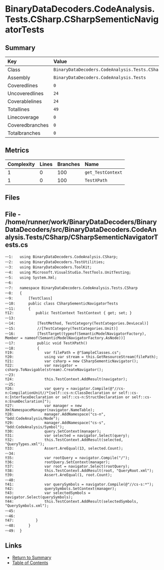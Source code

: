 ﻿# BinaryDataDecoders.CodeAnalysis.Tests.CSharp.CSharpSementicNavigatorTests

## Summary

| Key             | Value                                                                       |
| :-------------- | :-------------------------------------------------------------------------- |
| Class           | `BinaryDataDecoders.CodeAnalysis.Tests.CSharp.CSharpSementicNavigatorTests` |
| Assembly        | `BinaryDataDecoders.CodeAnalysis.Tests`                                     |
| Coveredlines    | `0`                                                                         |
| Uncoveredlines  | `24`                                                                        |
| Coverablelines  | `24`                                                                        |
| Totallines      | `49`                                                                        |
| Linecoverage    | `0`                                                                         |
| Coveredbranches | `0`                                                                         |
| Totalbranches   | `0`                                                                         |

## Metrics

| Complexity | Lines | Branches | Name              |
| :--------- | :---- | :------- | :---------------- |
| 1          | 0     | 100      | `get_TestContext` |
| 1          | 0     | 100      | `TestXPath`       |

## Files

## File - /home/runner/work/BinaryDataDecoders/BinaryDataDecoders/src/BinaryDataDecoders.CodeAnalysis.Tests/CSharp/CSharpSementicNavigatorTests.cs

```CSharp
〰1:   using BinaryDataDecoders.CodeAnalysis.CSharp;
〰2:   using BinaryDataDecoders.TestUtilities;
〰3:   using BinaryDataDecoders.ToolKit;
〰4:   using Microsoft.VisualStudio.TestTools.UnitTesting;
〰5:   using System.Xml;
〰6:   
〰7:   namespace BinaryDataDecoders.CodeAnalysis.Tests.CSharp
〰8:   {
〰9:       [TestClass]
〰10:      public class CSharpSementicNavigatorTests
〰11:      {
‼12:          public TestContext TestContext { get; set; }
〰13:  
〰14:          [TestMethod, TestCategory(TestCategories.DevLocal)]
〰15:          //[TestCategory(TestCategories.Unit)]
〰16:          [TestTarget(typeof(SemanticModelNavigatorFactory), Member = nameof(SemanticModelNavigatorFactory.AsNode))]
〰17:          public void TestXPath()
〰18:          {
‼19:              var filePath = @"SampleClasses.cs";
‼20:              using var stream = this.GetResourceStream(filePath);
‼21:              var csharp = new CSharpSementicNavigator();
‼22:              var navigator = csharp.ToNavigable(stream).CreateNavigator();
〰23:  
‼24:              this.TestContext.AddResult(navigator);
〰25:  
‼26:              var query = navigator.Compile(@"//cs-n:CompilationUnit//*[self::cs-n:ClassDeclaration or self::cs-n:InterfaceDeclaration or self::cs-n:StructDeclaration or self::cs-n:EnumDeclaration]");
‼27:              var manager = new XmlNamespaceManager(navigator.NameTable);
‼28:              manager.AddNamespace("cs-n", "bdd:CodeAnalysis/Node");
‼29:              manager.AddNamespace("cs-s", "bdd:CodeAnalysis/Symbol");
‼30:              query.SetContext(manager);
‼31:              var selected = navigator.Select(query);
‼32:              this.TestContext.AddResult(selected, "QueryTypes.xml");
‼33:              Assert.AreEqual(13, selected.Count);
〰34:  
‼35:              var rootQuery = navigator.Compile("/");
‼36:              rootQuery.SetContext(manager);
‼37:              var root = navigator.Select(rootQuery);
‼38:              this.TestContext.AddResult(root, "QueryRoot.xml");
‼39:              Assert.AreEqual(1, root.Count);
〰40:  
‼41:              var querySymbols = navigator.Compile(@"//cs-s:*");
‼42:              querySymbols.SetContext(manager);
‼43:              var selectedSymbols = navigator.Select(querySymbols);
‼44:              this.TestContext.AddResult(selectedSymbols, "QuerySymbols.xml");
〰45:  
〰46:  
‼47:          }
〰48:      }
〰49:  }
```

## Links

* [Return to Summary](Summary.md)
* [Table of Contents](../TOC.md)

